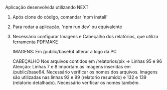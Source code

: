 Aplicação desenvolvida utilizando NEXT

1. Após clone do código, comandar 'npm install'

2. Para rodar a aplicação, 'npm run dev' ou equivalente

3. Necessário configurar Imagens e Cabeçalho dos relatórios, que utiliza ferramenta PDFMAKE
   
    IMAGENS:
        Em /public/base64 alterar a logo da PC
   
    CABEÇALHO
        Nos arquivos contidos em /relatorios/pix => Linhas 95 e 96
        Atenção: Linhas 7 e 8 importam as imagens inseridas em /public/base64. Necessário verificar os nomes dos arquivos. Imagens são utilizadas nas linhas 92 e 99 (relatorio resumido) e 132 e 139 (relatorio detalhado). Necessário verificar os nomes também.

